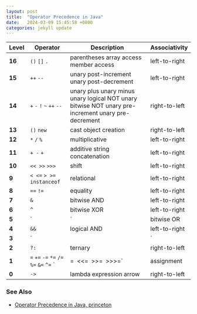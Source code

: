 ```yaml
---
layout: post
title:  "Operator Precedence in Java"
date:   2024-03-09 15:45:58 +0800
categories: jekyll update
---
```

| Level  | Operator                                               | Description                                                  | Associativity |
| ------ | ------------------------------------------------------ | ------------------------------------------------------------ | ------------- |
| **16** | `()` `[]` `.`                                          | parentheses array access member access                       | left-to-right |
| **15** | `++` `--`                                              | unary post-increment unary post-decrement                    | left-to-right |
| **14** | `+` `-` `!` `~` `++` `--`                              | unary plus unary minus unary logical NOT unary bitwise NOT unary pre-increment unary pre-decrement | right-to-left |
| **13** | `()` `new`                                             | cast object creation                                         | right-to-left |
| **12** | `*` `/` `%`                                                | multiplicative                                               | left-to-right |
| **11** | `+ -` `+`                                              | additive string concatenation                                | left-to-right |
| **10** | `<< >>` `>>>`                                          | shift                                                        | left-to-right |
| **9**  | `< <=` `> >=` `instanceof`                             | relational                                                   | left-to-right |
| **8**  | `==` `!=`                                              | equality                                                     | left-to-right |
| **7**  | `&`                                                    | bitwise AND                                                  | left-to-right |
| **6**  | `^`                                                    | bitwise XOR                                                  | left-to-right |
| **5**  | `|`                                                    | bitwise OR                                                   | left-to-right |
| **4**  | `&&`                                                   | logical AND                                                  | left-to-right |
| **3**  | `||`                                                   | logical OR                                                   | left-to-right |
| **2**  | `?:`                                                   | ternary                                                      | right-to-left |
| **1**  |`=` `+=` `-=` `*=` `/=` `%=` `&=` `^=` `|=` `<<=` `>>=` `>>>=` | assignment                                                   | right-to-left |
| **0**  | `->`                                                   | lambda expression arrow                                      | right-to-left |

### See Also

* [Operator Precedence in Java, princeton](https://introcs.cs.princeton.edu/java/11precedence/)
